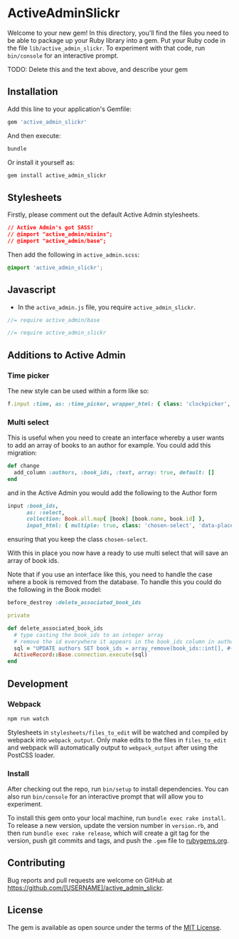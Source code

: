# ActiveAdminSlickr

Welcome to your new gem! In this directory, you'll find the files you need to be able to package up your Ruby library into a gem. Put your Ruby code in the file `lib/active_admin_slickr`. To experiment with that code, run `bin/console` for an interactive prompt.

TODO: Delete this and the text above, and describe your gem

## Installation

Add this line to your application's Gemfile:

```ruby
gem 'active_admin_slickr'
```

And then execute:

```bash
bundle
```

Or install it yourself as:

```bash
gem install active_admin_slickr
```

## Stylesheets

Firstly, please comment out the default Active Admin stylesheets.

```css
// Active Admin's got SASS!
// @import "active_admin/mixins";
// @import "active_admin/base";
```

Then add the following in `active_admin.scss`:

```css
@import 'active_admin_slickr';
```

## Javascript
- In the `active_admin.js` file, you require `active_admin_slickr`.

```javascript
//= require active_admin/base

//= require active_admin_slickr
```

## Additions to Active Admin

### Time picker

The new style can be used within a form like so:

```ruby
f.input :time, as: :time_picker, wrapper_html: { class: 'clockpicker', 'data-autoclose': 'true' }
```

### Multi select

This is useful when you need to create an interface whereby a user wants to add an array of books to an author for example. You could add this migration:

```ruby
def change
  add_column :authors, :book_ids, :text, array: true, default: []
end
```

and in the Active Admin you would add the following to the Author form

```ruby
input :book_ids,
      as: :select,
      collection: Book.all.map{ |book| [book.name, book.id] },
      input_html: { multiple: true, class: 'chosen-select', 'data-placeholder': 'Select options...' }
```

ensuring that you keep the class ```chosen-select```.

With this in place you now have a ready to use multi select that will save an array of book ids.

Note that if you use an interface like this, you need to handle the case where a book is removed from the database. To handle this you could do the following in the Book model:

```ruby
before_destroy :delete_associated_book_ids

private

def delete_associated_book_ids
  # type casting the book_ids to an integer array
  # remove the id everywhere it appears in the book_ids column in authors
  sql = "UPDATE authors SET book_ids = array_remove(book_ids::int[], #{id})"
  ActiveRecord::Base.connection.execute(sql)
end
```

## Development

### Webpack

```bash
npm run watch
```

Stylesheets in `stylesheets/files_to_edit` will be watched and compiled by webpack
into `webpack_output`. Only make edits to the files in `files_to_edit` and webpack
will automatically output to `webpack_output` after using the PostCSS loader.

### Install

After checking out the repo, run `bin/setup` to install dependencies. You can also run `bin/console` for an interactive prompt that will allow you to experiment.

To install this gem onto your local machine, run `bundle exec rake install`. To release a new version, update the version number in `version.rb`, and then run `bundle exec rake release`, which will create a git tag for the version, push git commits and tags, and push the `.gem` file to [rubygems.org](https://rubygems.org).

## Contributing

Bug reports and pull requests are welcome on GitHub at https://github.com/[USERNAME]/active_admin_slickr.


## License

The gem is available as open source under the terms of the [MIT License](http://opensource.org/licenses/MIT).
